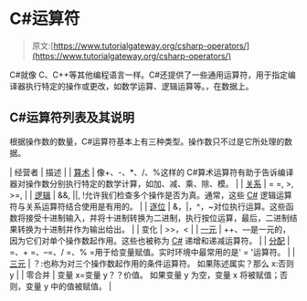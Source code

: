 # C#运算符

> 原文:[https://www.tutorialgateway.org/csharp-operators/](https://www.tutorialgateway.org/csharp-operators/)

C#就像 C、C++等其他编程语言一样。C#还提供了一些通用运算符，用于指定编译器执行特定的操作或更改，如数学运算、逻辑运算等。，在数据上。

## C#运算符列表及其说明

根据操作数的数量，C#运算符基本上有三种类型。操作数只不过是它所处理的数据。

| 经营者 | 描述 |
| [算术](https://www.tutorialgateway.org/csharp-arithmetic-operators/) | 像+、-、*、/、%这样的 C#算术运算符有助于告诉编译器对操作数分别执行特定的数学计算，如加、减、乘、除、模。 |
| [关系](https://www.tutorialgateway.org/csharp-relational-operators/) | = =, >, >=, |
| [逻辑](https://www.tutorialgateway.org/csharp-logical-operators/) | &&, &#124;&#124;, !允许我们检查多个操作是否为真。通常，这些 [C#](https://www.tutorialgateway.org/csharp-tutorial/) 逻辑运算符与关系运算符结合使用是有用的。 |
| [逐位](https://www.tutorialgateway.org/csharp-bitwise-operators/) | &，&#124;，^，~对位执行运算。这些函数将接受十进制输入，并将十进制转换为二进制，执行按位运算，最后，二进制结果转换为十进制并作为输出给出。 |
| 变化 | >>，< |
| [一元](https://www.tutorialgateway.org/csharp-unary-operators/) | ++、––是一元的，因为它们对单个操作数起作用。这些也被称为 [C#](https://www.tutorialgateway.org/csharp-tutorial/) 递增和递减运算符。 |
| [分配](https://www.tutorialgateway.org/csharp-assignment-operators/) | =、+ =、–=、/ =、% =用于给变量赋值。实时环境中最常用的是' = '运算符。 |
| [三元](https://www.tutorialgateway.org/csharp-ternary-operator/) | ？:也称为对三个操作数起作用的条件运算符。
如果陈述属实？那么 x:否则 y |
| 零合并 | 变量 x=变量 y？？价值。
如果变量 y 为空，变量 x 将被赋值；否则，变量 y 中的值被赋值。 |